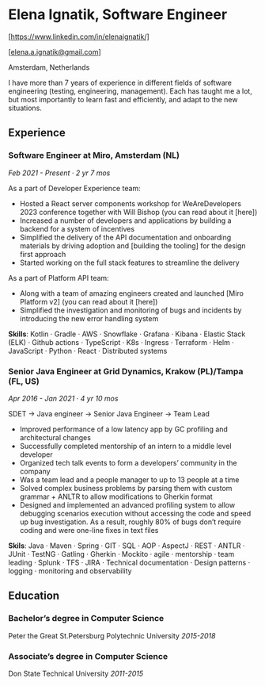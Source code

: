 # Elena Ignatik, Software Engineer
[https://www.linkedin.com/in/elenaignatik/]

[elena.a.ignatik@gmail.com]

Amsterdam, Netherlands

I have more than 7 years of experience in different fields of software engineering (testing, engineering, management). Each has taught me a lot, but most importantly to learn fast and efficiently, and adapt to the new situations.

## Experience

### Software Engineer at Miro, Amsterdam (NL)

*Feb 2021 - Present · 2 yr 7 mos*

As a part of Developer Experience team:
- Hosted a React server components workshop for WeAreDevelopers 2023 conference together with Will Bishop (you can read about it [here])
- Increased a number of developers and applications by building a backend for a system of incentives
- Simplified the delivery of the API documentation and onboarding materials by driving adoption and [building the tooling] for the design first approach
- Started working on the full stack features to streamline the delivery
  
As a part of Platform API team:
- Along with a team of amazing engineers created and launched [Miro Platform v2] (you can read about it [here])
- Simplified the investigation and monitoring of bugs and incidents by introducing the new error handling system
  
**Skills**: Kotlin · Gradle · AWS · Snowflake · Grafana · Kibana · Elastic Stack (ELK) · Github actions · TypeScript · K8s · Ingress · Terraform · Helm · JavaScript · Python · React · Distributed systems

### Senior Java Engineer at Grid Dynamics, Krakow (PL)/Tampa (FL, US)

*Apr 2016 - Jan 2021 · 4 yr 10 mos*

SDET → Java engineer → Senior Java Engineer → Team Lead
- Improved performance of a low latency app by GC profiling and architectural changes
- Successfully completed mentorship of an intern to a middle level developer
- Organized tech talk events to form a developers’ community in the company
- Was a team lead and a people manager to up to 13 people at a time
- Solved complex business problems by parsing them with custom grammar + ANLTR to allow modifications to Gherkin format
- Designed and implemented an advanced profiling system to allow debugging scenarios execution without accessing the code and speed up bug investigation. As a result, roughly 80% of bugs don’t require coding and were one-line fixes in text files
  
**Skils**: Java · Maven · Spring · GIT · SQL · AOP · AspectJ · REST · ANTLR · JUnit · TestNG · Gatling · Gherkin · Mockito · agile · mentorship · team leading · Splunk · TFS · JIRA · Technical documentation · Design patterns · logging · monitoring and observability

## Education
### Bachelor’s degree in Computer Science
Peter the Great St.Petersburg Polytechnic University *2015-2018*
### Associate’s degree in Computer Science
Don State Technical University *2011-2015*
